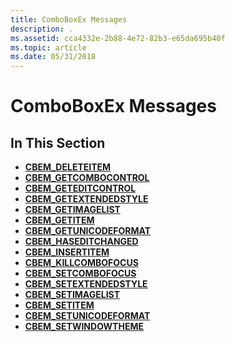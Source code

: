 ```yaml
---
title: ComboBoxEx Messages
description: .
ms.assetid: cca4332e-2b88-4e72-82b3-e65da695b40f
ms.topic: article
ms.date: 05/31/2018
---
```


# ComboBoxEx Messages

## In This Section

-   [**CBEM\_DELETEITEM**](cbem-deleteitem.md)
-   [**CBEM\_GETCOMBOCONTROL**](cbem-getcombocontrol.md)
-   [**CBEM\_GETEDITCONTROL**](cbem-geteditcontrol.md)
-   [**CBEM\_GETEXTENDEDSTYLE**](cbem-getextendedstyle.md)
-   [**CBEM\_GETIMAGELIST**](cbem-getimagelist.md)
-   [**CBEM\_GETITEM**](cbem-getitem.md)
-   [**CBEM\_GETUNICODEFORMAT**](cbem-getunicodeformat.md)
-   [**CBEM\_HASEDITCHANGED**](cbem-haseditchanged.md)
-   [**CBEM\_INSERTITEM**](cbem-insertitem.md)
-   [**CBEM\_KILLCOMBOFOCUS**](cbem-killcombofocus.md)
-   [**CBEM\_SETCOMBOFOCUS**](cbem-setcombofocus.md)
-   [**CBEM\_SETEXTENDEDSTYLE**](cbem-setextendedstyle.md)
-   [**CBEM\_SETIMAGELIST**](cbem-setimagelist.md)
-   [**CBEM\_SETITEM**](cbem-setitem.md)
-   [**CBEM\_SETUNICODEFORMAT**](cbem-setunicodeformat.md)
-   [**CBEM\_SETWINDOWTHEME**](cbem-setwindowtheme.md)

 

 




